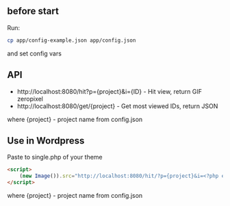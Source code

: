 ## before start

Run:

```sh
cp app/config-example.json app/config.json
```
and set config vars


## API 

- http://localhost:8080/hit?p={project}&i={ID} - Hit view, return GIF zeropixel
- http://localhost:8080/get/{project} - Get most viewed IDs, return JSON

where {project} - project name from config.json


## Use in Wordpress

Paste to single.php of your theme

```html
<script>
    (new Image()).src="http://localhost:8080/hit/?p={project}&i=<?php echo (int)$post->ID ?>&r" + Math.random();
</script>
```

where {project} - project name from config.json
